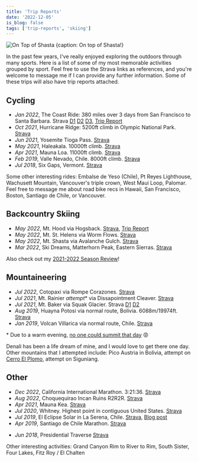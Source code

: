 ```yaml
---
title: 'Trip Reports'
date: '2022-12-05'
is_blog: false
tags: ['trip-reports', 'skiing']
---
```


![On Top of Shasta {caption: On top of Shasta!}](https://lh3.googleusercontent.com/pw/AM-JKLVdiDiWBRFJyJly90re7dkJ72hUDzc6KXa8kDrfdBuoa3f3mMU7aIGXxDtlqFfvzw4QS8gdusgsCRQ2nYu5wKdZIY5fLF2x0DqTJsb1q6vloDbWhhl7-iAYkekp4qkFgPLzKYbd-eIGbj0l7GZ-MZkn=w1307-h981-no)

In the past few years, I've really enjoyed exploring the outdoors through many sports. Here is a list of some of my most memorable activities grouped by sport. Feel free to use the Strava links as references, and you're welcome to message me if I can provide any further information. Some of these trips will also have trip reports attached.

## Cycling

- *Jan 2022*, The Coast Ride: 380 miles over 3 days from San Francisco to Santa Barbara. Strava [D1](https://www.strava.com/activities/6530083722) [D2](https://www.strava.com/activities/6535905314) [D3](https://www.strava.com/activities/6540755937), [Trip Report](/posts/coast-ride)
- *Oct 2021*, Hurricane Ridge: 5200ft climb in Olympic National Park. [Strava](https://www.strava.com/activities/6062839766)
- *Jun 2021*, Yosemite Tioga Pass. [Strava](https://www.strava.com/activities/5420609790)
- *May 2021*, Haleakala. 10000ft climb. [Strava](https://www.strava.com/activities/5265697501)
- *Apr 2021*, Mauna Loa. 11000ft climb. [Strava](https://www.strava.com/activities/5187091117)
- *Feb 2019*, Valle Nevado, Chile. 8000ft climb. [Strava](https://www.strava.com/activities/2137462481)
- *Jul 2018*, Six Gaps, Vermont. [Strava](https://www.strava.com/activities/1672779754)

Some other interesting rides: Embalse de Yeso (Chile), Pt Reyes Lighthouse, Wachusett Mountain, Vancouver's triple crown, West Maui Loop, Palomar. Feel free to message me about road bike recs in Hawaii, San Francisco, Boston, Santiago de Chile, or Vancouver.

## Backcountry Skiing

- *May 2022*, Mt. Hood via Hogsback. [Strava](https://www.strava.com/activities/7154437159), [Trip Report](/posts/mt-hood)
- *May 2022*, Mt. St. Helens via Worm Flows. [Strava](https://www.strava.com/activities/7128048861)
- *May 2022*, Mt. Shasta via Avalanche Gulch. [Strava](https://www.strava.com/activities/7089678730)
- *Mar 2022*, Ski Dreams, Matterhorn Peak, Eastern Sierras. [Strava](https://www.strava.com/activities/6888575332)

Also check out my [2021-2022 Season Review](/posts/21-22-ski-season)!

## Mountaineering

- *Jul 2022*, Cotopaxi via Rompe Corazones. [Strava](https://www.strava.com/activities/7505859013)
- *Jul 2021*, Mt. Rainier *attempt*\* via Dissapointment Cleaver. [Strava](https://www.strava.com/activities/5718814309)
- *Jul 2021*, Mt. Baker via Squak Glacier. Strava [D1](https://www.strava.com/activities/5701980073) [D2](https://www.strava.com/activities/5702007416)
- *Aug 2019*, Huayna Potosi via normal route, Bolivia. 6088m/19974ft. [Strava](https://www.strava.com/activities/2651542902)
- *Jan 2019*, Volcan Villarica via normal route, Chile. [Strava](https://www.strava.com/activities/2094305696)

\* Due to a warm evening, [no one could summit that day](https://mountrainierclimbing.blogspot.com/2021/07/dc-route-update-731.html) 😡

Denali has been a life dream of mine, and I would love to get there one day. Other mountains that I attempted include: Pico Austria in Bolivia, attempt on [Cerro El Plomo](/posts/el-plomo), attempt on Siguniang.

## Other

- *Dec 2022*, California International Marathon. 3:21:36. [Strava](https://www.strava.com/activities/8207881941)
- *Aug 2022*, Choquequirao Incan Ruins R2R2R. [Strava](https://www.strava.com/activities/7617130684)
- *Apr 2021*, Mauna Kea. [Strava](https://www.strava.com/activities/5112187456)
- *Jul 2020*, Whitney. Highest point in contiguous United States. [Strava](https://www.strava.com/activities/3824802590)
- *Jul 2019*, El Eclipse Solar in La Serena, Chile. [Strava](https://www.strava.com/activities/2500805413), [Blog post](/posts/eclipse)
- *Apr 2019*, Santiago de Chile Marathon. [Strava](https://www.strava.com/activities/2272665421/overview)
<!-- - *Sep 2018*, Beer Mile [Strava](https://www.strava.com/activities/1831378428/) -->
- *Jun 2018*, Presidential Traverse [Strava](https://www.strava.com/activities/1645306066)

Other interesting activities: Grand Canyon Rim to River to Rim, South Sister, Four Lakes, Fitz Roy / El Chalten
